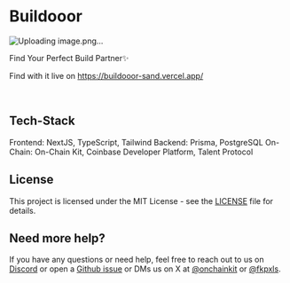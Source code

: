 # Buildooor  

![Uploading image.png…]()


Find Your Perfect Build Partner✨

Find with it live on https://buildooor-sand.vercel.app/

<br />

## Tech-Stack
Frontend: NextJS, TypeScript, Tailwind
Backend: Prisma, PostgreSQL
On-Chain: On-Chain Kit, Coinbase Developer Platform, Talent Protocol

## License

This project is licensed under the MIT License - see the [LICENSE](LICENSE) file for details.

## Need more help?

If you have any questions or need help, feel free to reach out to us on [Discord](https://discord.gg/8gW3h6w5) 
or open a [Github issue](https://github.com/coinbase/onchainkit/issues) or DMs us 
on X at [@onchainkit](https://x.com/onchainkit) or [@fkpxls](https://x.com/fkpxls).
